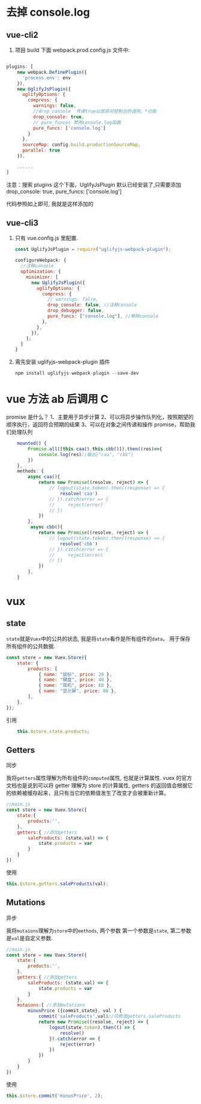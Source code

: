 # 去掉 console.log

## vue-cli2

1.  项目 build 下面 webpack.prod.config.js 文件中:

```javascript

plugins: [
    new webpack.DefinePlugin({
      'process.env': env
    }),
    new UglifyJsPlugin({
      uglifyOptions: {
        compress: {
          warnings: false,
          //drop_console  传递true以放弃对控制台的调用。*功能
          drop_console: true,
          // pure_funces 禁用console.log函数
          pure_funcs: ['console.log']
        }
      },
      sourceMap: config.build.productionSourceMap,
      parallel: true
    }),

    ......
]
```

注意：搜索 plugins 这个下面，UglifyJsPlugin 默认已经安装了,只需要添加 drop_console: true, pure_funcs: ['console.log']

代码参照如上即可, 我就是这样添加的

## vue-cli3

1. 只有 vue.config.js 里配置.

   ```javascript
   const UglifyJsPlugin = require("uglifyjs-webpack-plugin");

   configureWebpack: {
     //注释console
     optimization: {
       minimizer: [
         new UglifyJsPlugin({
           uglifyOptions: {
             compress: {
               // warnings: false,
               drop_console: false, //注释console
               drop_debugger: false,
               pure_funcs: ["console.log"], //移除console
             },
           },
         }),
       ];
     }
   }
   ```

2. 需先安装 uglifyjs-webpack-plugin 插件

   ```javascript
   npm install uglifyjs-webpack-plugin --save-dev
   ```

# vue 方法 ab 后调用 C

promise 是什么？
1、主要用于异步计算
2、可以将异步操作队列化，按照期望的顺序执行，返回符合预期的结果
3、可以在对象之间传递和操作 promise，帮助我们处理队列

```javascript
	mounted() {
        Promise.all([this.caa(),this.cbb()]).then((res)=>{
            console.log(res)//输出["caa", "cbb"]
        })
    },
    methods: {
        async caa(){
            return new Promise((resolve, reject) => {
                // logout(state.token).then((response) => {
                    resolve('caa')
                // }).catch(error => {
                //     reject(error)
                // })
            })
        },
         async cbb(){
            return new Promise((resolve, reject) => {
                // logout(state.token).then((response) => {
                    resolve('cbb')
                // }).catch(error => {
                //     reject(error)
                // })
            })
        },
    }
```

# vux

## state

`state`就是`Vuex`中的公共的状态, 我是将`state`看作是所有组件的`data`， 用于保存所有组件的公共数据.

```javascript
const store = new Vuex.Store({
	state: {
		products: [
			{ name: "鼠标", price: 20 },
			{ name: "键盘", price: 40 },
			{ name: "耳机", price: 60 },
			{ name: "显示屏", price: 80 },
		],
	},
});
```

引用

```javascript
	this.$store.state.products;
```

## **Getters**

同步

我将`getters`属性理解为所有组件的`computed`属性, 也就是计算属性. vuex 的官方文档也是说到可以将 getter 理解为 store 的计算属性, getters 的返回值会根据它的依赖被缓存起来，且只有当它的依赖值发生了改变才会被重新计算。

```javascript
//main.js
const store = new Vuex.Store({
	state:{
		products:'',
	},
	getters:{ //添加getters
		saleProducts: (state,val) => {
			state.products = var
		}
	}
})
```

使用

```javascript
this.$store.getters.saleProducts(val);
```

## **Mutations**

异步

我将`mutaions`理解为`store`中的`methods`, 两个参数 第一个参数是`state`, 第二参数是`val`是自定义参数.

```javascript
//main.js
const store = new Vuex.Store({
	state:{
		products:'',
	},
	getters:{ //添加getters
		saleProducts: (state,val) => {
			state.products = var
		}
	},
    mutaions:{ //添加mutations
        minusPrice ({commit,state}, val ) {
			commit('saleProducts',val)//可修改getters.saleProducts
			return new Promise((resolve, reject) => {
				logout(state.token).then(() => {
					resolve()
				}).catch(error => {
					reject(error)
				})
			})
        }
  	}
})
```

使用

```javascript
this.$store.commit('minusPrice', 2);
```

